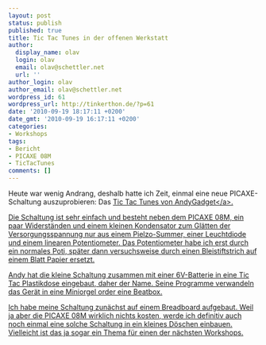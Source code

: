 ```yaml
---
layout: post
status: publish
published: true
title: Tic Tac Tunes in der offenen Werkstatt
author:
  display_name: olav
  login: olav
  email: olav@schettler.net
  url: ''
author_login: olav
author_email: olav@schettler.net
wordpress_id: 61
wordpress_url: http://tinkerthon.de/?p=61
date: '2010-09-19 18:17:11 +0200'
date_gmt: '2010-09-19 16:17:11 +0200'
categories:
- Workshops
tags:
- Bericht
- PICAXE 08M
- TicTacTunes
comments: []
---
```

<p>Heute war wenig Andrang, deshalb hatte ich Zeit, einmal eine neue PICAXE-Schaltung auszuprobieren: Das <a href="http:&#47;&#47;www.instructables.com&#47;id&#47;Tic-Tac-Tunes&#47;">Tic Tac Tunes von AndyGadget<&#47;a>.</p>
<p>Die Schaltung ist sehr einfach&nbsp;und besteht neben dem PICAXE 08M, ein paar Widerst&auml;nden und einem kleinen Kondensator zum Gl&auml;tten der Versorgungsspannung nur aus einem Pielzo-Summer, einer Leuchtdiode und einem linearen Potentiometer. Das Potentiometer habe ich erst durch ein normales Poti, sp&auml;ter dann versuchsweise durch einen Bleistiftstrich auf einem Blatt Papier ersetzt.</p>
<p>Andy hat die kleine Schaltung zusammen mit einer 6V-Batterie in eine Tic Tac Plastikdose eingebaut, daher der Name. Seine Programme verwandeln das Ger&auml;t in eine Miniorgel order eine Beatbox.</p>
<p>Ich habe meine Schaltung zun&auml;chst auf einem Breadboard aufgebaut. Weil ja aber die PICAXE 08M wirklich nichts kosten, werde ich definitiv auch noch einmal eine solche Schaltung in ein kleines D&ouml;schen einbauen. Vielleicht ist das ja sogar ein Thema f&uuml;r einen der n&auml;chsten Workshops.</p>
